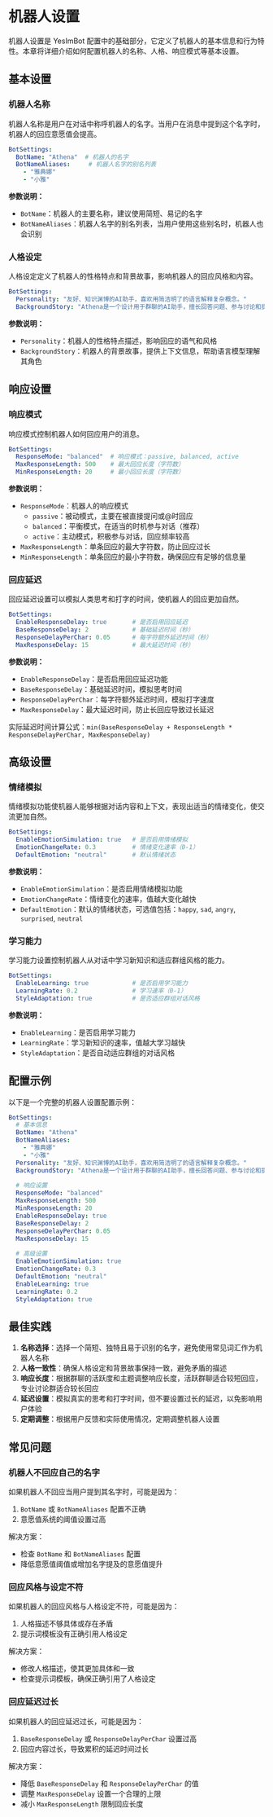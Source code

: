 # 机器人设置

机器人设置是 YesImBot 配置中的基础部分，它定义了机器人的基本信息和行为特性。本章将详细介绍如何配置机器人的名称、人格、响应模式等基本设置。

## 基本设置

### 机器人名称

机器人名称是用户在对话中称呼机器人的名字。当用户在消息中提到这个名字时，机器人的回应意愿值会提高。

```yaml
BotSettings:
  BotName: "Athena"  # 机器人的名字
  BotNameAliases:     # 机器人名字的别名列表
    - "雅典娜"
    - "小雅"
```

**参数说明：**

- `BotName`：机器人的主要名称，建议使用简短、易记的名字
- `BotNameAliases`：机器人名字的别名列表，当用户使用这些别名时，机器人也会识别

### 人格设定

人格设定定义了机器人的性格特点和背景故事，影响机器人的回应风格和内容。

```yaml
BotSettings:
  Personality: "友好、知识渊博的AI助手，喜欢用简洁明了的语言解释复杂概念。"
  BackgroundStory: "Athena是一个设计用于群聊的AI助手，擅长回答问题、参与讨论和提供有用信息。"
```

**参数说明：**

- `Personality`：机器人的性格特点描述，影响回应的语气和风格
- `BackgroundStory`：机器人的背景故事，提供上下文信息，帮助语言模型理解其角色

## 响应设置

### 响应模式

响应模式控制机器人如何回应用户的消息。

```yaml
BotSettings:
  ResponseMode: "balanced"  # 响应模式：passive, balanced, active
  MaxResponseLength: 500    # 最大回应长度（字符数）
  MinResponseLength: 20     # 最小回应长度（字符数）
```

**参数说明：**

- `ResponseMode`：机器人的响应模式
  - `passive`：被动模式，主要在被直接提问或@时回应
  - `balanced`：平衡模式，在适当的时机参与对话（推荐）
  - `active`：主动模式，积极参与对话，回应频率较高
- `MaxResponseLength`：单条回应的最大字符数，防止回应过长
- `MinResponseLength`：单条回应的最小字符数，确保回应有足够的信息量

### 回应延迟

回应延迟设置可以模拟人类思考和打字的时间，使机器人的回应更加自然。

```yaml
BotSettings:
  EnableResponseDelay: true       # 是否启用回应延迟
  BaseResponseDelay: 2            # 基础延迟时间（秒）
  ResponseDelayPerChar: 0.05      # 每字符额外延迟时间（秒）
  MaxResponseDelay: 15            # 最大延迟时间（秒）
```

**参数说明：**

- `EnableResponseDelay`：是否启用回应延迟功能
- `BaseResponseDelay`：基础延迟时间，模拟思考时间
- `ResponseDelayPerChar`：每字符额外延迟时间，模拟打字速度
- `MaxResponseDelay`：最大延迟时间，防止长回应导致过长延迟

实际延迟时间计算公式：`min(BaseResponseDelay + ResponseLength * ResponseDelayPerChar, MaxResponseDelay)`

## 高级设置

### 情绪模拟

情绪模拟功能使机器人能够根据对话内容和上下文，表现出适当的情绪变化，使交流更加自然。

```yaml
BotSettings:
  EnableEmotionSimulation: true   # 是否启用情绪模拟
  EmotionChangeRate: 0.3          # 情绪变化速率（0-1）
  DefaultEmotion: "neutral"       # 默认情绪状态
```

**参数说明：**

- `EnableEmotionSimulation`：是否启用情绪模拟功能
- `EmotionChangeRate`：情绪变化的速率，值越大变化越快
- `DefaultEmotion`：默认的情绪状态，可选值包括：`happy`, `sad`, `angry`, `surprised`, `neutral`

### 学习能力

学习能力设置控制机器人从对话中学习新知识和适应群组风格的能力。

```yaml
BotSettings:
  EnableLearning: true            # 是否启用学习能力
  LearningRate: 0.2               # 学习速率（0-1）
  StyleAdaptation: true           # 是否适应群组对话风格
```

**参数说明：**

- `EnableLearning`：是否启用学习能力
- `LearningRate`：学习新知识的速率，值越大学习越快
- `StyleAdaptation`：是否自动适应群组的对话风格

## 配置示例

以下是一个完整的机器人设置配置示例：

```yaml
BotSettings:
  # 基本信息
  BotName: "Athena"
  BotNameAliases:
    - "雅典娜"
    - "小雅"
  Personality: "友好、知识渊博的AI助手，喜欢用简洁明了的语言解释复杂概念。"
  BackgroundStory: "Athena是一个设计用于群聊的AI助手，擅长回答问题、参与讨论和提供有用信息。"
  
  # 响应设置
  ResponseMode: "balanced"
  MaxResponseLength: 500
  MinResponseLength: 20
  EnableResponseDelay: true
  BaseResponseDelay: 2
  ResponseDelayPerChar: 0.05
  MaxResponseDelay: 15
  
  # 高级设置
  EnableEmotionSimulation: true
  EmotionChangeRate: 0.3
  DefaultEmotion: "neutral"
  EnableLearning: true
  LearningRate: 0.2
  StyleAdaptation: true
```

## 最佳实践

1. **名称选择**：选择一个简短、独特且易于识别的名字，避免使用常见词汇作为机器人名称
2. **人格一致性**：确保人格设定和背景故事保持一致，避免矛盾的描述
3. **响应长度**：根据群聊的活跃度和主题调整响应长度，活跃群聊适合较短回应，专业讨论群适合较长回应
4. **延迟设置**：模拟真实的思考和打字时间，但不要设置过长的延迟，以免影响用户体验
5. **定期调整**：根据用户反馈和实际使用情况，定期调整机器人设置

## 常见问题

### 机器人不回应自己的名字

如果机器人不回应当用户提到其名字时，可能是因为：

1. `BotName` 或 `BotNameAliases` 配置不正确
2. 意愿值系统的阈值设置过高

解决方案：
- 检查 `BotName` 和 `BotNameAliases` 配置
- 降低意愿值阈值或增加名字提及的意愿值提升

### 回应风格与设定不符

如果机器人的回应风格与人格设定不符，可能是因为：

1. 人格描述不够具体或存在矛盾
2. 提示词模板没有正确引用人格设定

解决方案：
- 修改人格描述，使其更加具体和一致
- 检查提示词模板，确保正确引用了人格设定

### 回应延迟过长

如果机器人的回应延迟过长，可能是因为：

1. `BaseResponseDelay` 或 `ResponseDelayPerChar` 设置过高
2. 回应内容过长，导致累积的延迟时间过长

解决方案：
- 降低 `BaseResponseDelay` 和 `ResponseDelayPerChar` 的值
- 调整 `MaxResponseDelay` 设置一个合理的上限
- 减小 `MaxResponseLength` 限制回应长度
